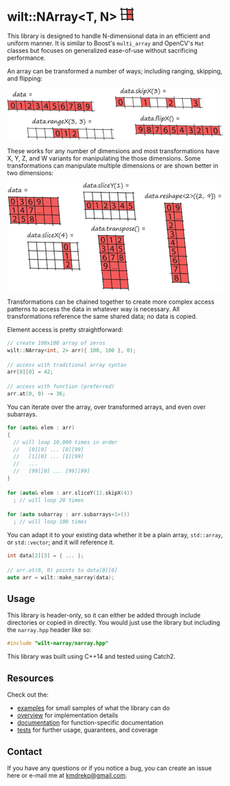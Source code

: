# wilt::NArray<T, N> ![logo](/docs/images/logo.png)

This library is designed to handle N-dimensional data in an efficient and uniform manner. It is similar to Boost's `multi_array` and OpenCV's `Mat` classes but focuses on generalized ease-of-use without sacrificing performance.

An array can be transformed a number of ways; including ranging, skipping, and flipping:

![1-D demo](/docs/images/1D-demo.png)

These works for any number of dimensions and most transformations have X, Y, Z, and W variants for manipulating the those dimensions. Some transformations can manipulate multiple dimensions or are shown better in two dimensions:

![2-D demo](/docs/images/2D-demo.png)

Transformations can be chained together to create more complex access patterns to access the data in whatever way is necessary. All transformations reference the same shared data; no data is copied.

Element access is pretty straightforward:

```C++
// create 100x100 array of zeros
wilt::NArray<int, 2> arr({ 100, 100 }, 0);

// access with traditional array syntax
arr[0][0] = 42;

// access with function (preferred)
arr.at(0, 0) -= 36;
```

You can iterate over the array, over transformed arrays, and even over subarrays.

```C++
for (auto& elem : arr)
{
  // will loop 10,000 times in order
  //   [0][0] ... [0][99]
  //   [1][0] ... [1][99]
  //   ...
  //   [99][0] ... [99][99]
}

for (auto& elem : arr.sliceY(1).skipX(4))
  ; // will loop 20 times

for (auto subarray : arr.subarrays<1>())
  ; // will loop 100 times
```

You can adapt it to your existing data whether it be a plain array, `std::array`, or `std::vector`; and it will reference it.

```C++
int data[2][3] = { ... };

// arr.at(0, 0) points to data[0][0]
auto arr = wilt::make_narray(data);
```

## Usage

This library is header-only, so it can either be added through include directories or copied in directly. You would just use the library but including the `narray.hpp` header like so:

```C++
#include "wilt-narray/narray.hpp"
```

This library was built using C++14 and tested using Catch2.

## Resources

Check out the:
- [examples](/docs/examples.md) for small samples of what the library can do
- [overview](/docs/overview.md) for implementation details
- [documentation](/docs/narray.md) for function-specific documentation
- [tests](/tests/narraytests.cpp) for further usage, guarantees, and coverage

## Contact

If you have any questions or if you notice a bug, you can create an issue here or e-mail me at kmdreko@gmail.com.
